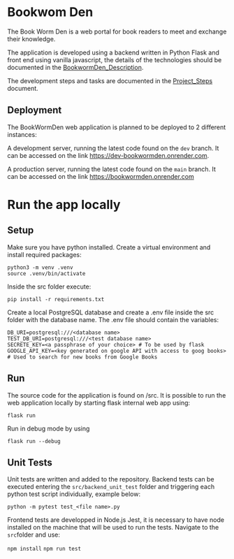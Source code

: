 # Bookwom Den

The Book Worm Den is a web portal for book readers to meet and exchange their knowledge.

The application is developed using a backend written in Python Flask and front end using vanilla javascript, the details of the technologies should be documented in the [BookwormDen_Description](./documentation/BookwormDen_Description.md).

The development steps and tasks are documented in the [Project_Steps](./documentation/Project_Steps.md) document.



## Deployment

The BookWormDen web application is planned to be deployed to 2 different instances:

A development server, running the latest code found on the `dev` branch. It can be accessed on the link https://dev-bookwormden.onrender.com.

A production server, running the latest code found on the `main` branch. It can be accessed on the link https://bookwormden.onrender.com



# Run the app locally

## Setup

Make sure you have python installed.
Create a virtual environment and install required packages:

```
python3 -m venv .venv
source .venv/bin/activate
```
Inside the src folder execute:
```
pip install -r requirements.txt
```

Create a local PostgreSQL database and create a .env file inside the src folder with the database name.
The .env file should contain the variables:

```
DB_URI=postgresql:///<database name>
TEST_DB_URI=postgresql:///<test database name>
SECRETE_KEY=<a passphrase of your choice> # To be used by flask
GOOGLE_API_KEY=<key generated on google API with access to goog books> # Used to search for new books from Google Books
```

## Run

The source code for the application is found on /src. It is possible to run the web application locally by starting flask internal web app using:

`flask run`

Run in debug mode by using

`flask run --debug`

## Unit Tests

Unit tests are written and added to the repository. 
Backend tests can be executed entering the `src/backend_unit_test` folder and triggering each python test script individually, example below:

`python -m pytest test_<file name>.py`

Frontend tests are developped in Node.js Jest, it is necessary to have node installed on the machine that will be used to run the tests.
Navigate to the `src`folder and use:

`npm install`
`npm run test`
